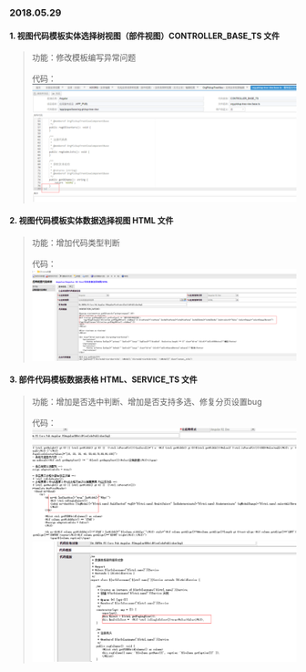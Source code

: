 ### 2018.05.29

#### 1. 视图代码模板实体选择树视图（部件视图）CONTROLLER_BASE_TS 文件

>功能：修改模板编写异常问题<br/>   
>代码：![Alt text](./img/pickuptree.png)<br/>   

#### 2. 视图代码模板实体数据选择视图 HTML 文件

>功能：增加代码类型判断<br/>   
>代码：![Alt text](./img/piupview.png)<br/> 

#### 3. 部件代码模板数据表格 HTML、SERVICE_TS 文件

>功能：增加是否选中判断、增加是否支持多选、修复分页设置bug<br/>  
>代码：![Alt text](./img/grid1.png)    ![Alt text](./img/grid2.png)<br/>